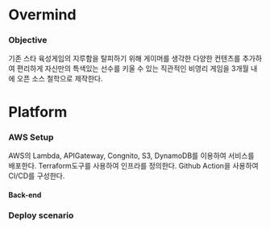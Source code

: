 # Overmind

### Objective

기존 스타 육성게임의 지루함을 탈피하기 위해 게이머를 생각한 다양한 컨텐츠를 추가하여 편리하게 자신만의 특색있는 선수를 키울 수 있는 직관적인 비영리 게임을 3개월 내에 오픈 소스 철학으로 제작한다.


# Platform

### AWS Setup

AWS의 Lambda, APIGateway, Congnito, S3, DynamoDB를 이용하여 서비스를 배포한다.
Terraform도구를 사용하여 인프라를 정의한다.
Github Action을 사용하여 CI/CD를 구성한다.

#### Back-end


### Deploy scenario